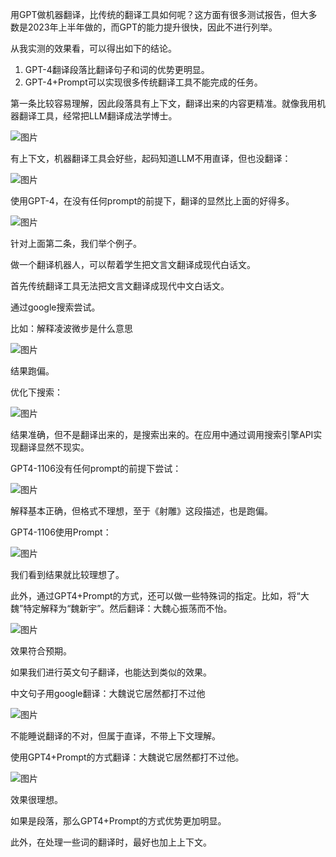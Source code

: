 用GPT做机器翻译，比传统的翻译工具如何呢？这方面有很多测试报告，但大多数是2023年上半年做的，而GPT的能力提升很快，因此不进行列举。

从我实测的效果看，可以得出如下的结论。

1. GPT-4翻译段落比翻译句子和词的优势更明显。
2. GPT-4+Prompt可以实现很多传统翻译工具不能完成的任务。



第一条比较容易理解，因此段落具有上下文，翻译出来的内容更精准。就像我用机器翻译工具，经常把LLM翻译成法学博士。

![图片](https://mmbiz.qpic.cn/mmbiz_png/akGXyic486nWW0ECeaNkTAkwblDBwwd2bibAYO9hCcRBpmXn2JhfU2iawPr3YfOKmZ1aWJsBiaBaRiaEZmOgo3XIlFg/640?wx_fmt=png&from=appmsg&tp=webp&wxfrom=5&wx_lazy=1&wx_co=1)

有上下文，机器翻译工具会好些，起码知道LLM不用直译，但也没翻译：

![图片](https://mmbiz.qpic.cn/mmbiz_png/akGXyic486nWW0ECeaNkTAkwblDBwwd2bTPFjeUPib2s3CRsDJmXTf8eiabcHQT5FUeWOicfChnYXXn4uiadYsEXs8w/640?wx_fmt=png&from=appmsg&tp=webp&wxfrom=5&wx_lazy=1&wx_co=1)

使用GPT-4，在没有任何prompt的前提下，翻译的显然比上面的好得多。

![图片](https://mmbiz.qpic.cn/mmbiz_png/akGXyic486nWW0ECeaNkTAkwblDBwwd2bHTXH2f5CPAdtnn6g3jDSUo0BstV7VFqreSrjqAX2Iu4CSg5GBOpaSQ/640?wx_fmt=png&from=appmsg&tp=webp&wxfrom=5&wx_lazy=1&wx_co=1)



针对上面第二条，我们举个例子。

做一个翻译机器人，可以帮着学生把文言文翻译成现代白话文。

首先传统翻译工具无法把文言文翻译成现代中文白话文。

通过google搜索尝试。

比如：解释凌波微步是什么意思

![图片](https://mmbiz.qpic.cn/mmbiz_png/akGXyic486nWW0ECeaNkTAkwblDBwwd2bex0JicFsgVUHptxZaykTNrEymibcc8JxRne74lMZ8mAxt1l6OUVhG9KA/640?wx_fmt=png&from=appmsg&tp=webp&wxfrom=5&wx_lazy=1&wx_co=1)

结果跑偏。

优化下搜索：

![图片](https://mmbiz.qpic.cn/mmbiz_png/akGXyic486nWW0ECeaNkTAkwblDBwwd2bpTPoPCP4YXcCXof70sJFAWbrv6NpGbsMIEz03s3AnlAou3Orbjdl4g/640?wx_fmt=png&from=appmsg&tp=webp&wxfrom=5&wx_lazy=1&wx_co=1)

结果准确，但不是翻译出来的，是搜索出来的。在应用中通过调用搜索引擎API实现翻译显然不现实。



GPT4-1106没有任何prompt的前提下尝试：

![图片](https://mmbiz.qpic.cn/mmbiz_png/akGXyic486nWW0ECeaNkTAkwblDBwwd2b5PCu8Bmopqw0F1tKPgiajUljP956BDt9lyzpd7vicchLR2dAKqmfoASw/640?wx_fmt=png&from=appmsg&tp=webp&wxfrom=5&wx_lazy=1&wx_co=1)

解释基本正确，但格式不理想，至于《射雕》这段描述，也是跑偏。



GPT4-1106使用Prompt：

![图片](https://mmbiz.qpic.cn/mmbiz_png/akGXyic486nWW0ECeaNkTAkwblDBwwd2bNEPB4xOeibjicy8ykOvlLrzE4xZxjlZFXS8bulLTsnPJianvHwD6xITZw/640?wx_fmt=png&from=appmsg&tp=webp&wxfrom=5&wx_lazy=1&wx_co=1)

我们看到结果就比较理想了。

此外，通过GPT4+Prompt的方式，还可以做一些特殊词的指定。比如，将“大魏”特定解释为“魏新宇”。然后翻译：大魏心振荡而不怡。

![图片](https://mmbiz.qpic.cn/mmbiz_png/akGXyic486nWW0ECeaNkTAkwblDBwwd2bRs0NfDtZs19uUJpUFD1JagblQN7rZUON2DcWeS3vic196iaUCWlPQCKg/640?wx_fmt=png&from=appmsg&tp=webp&wxfrom=5&wx_lazy=1&wx_co=1)

效果符合预期。



如果我们进行英文句子翻译，也能达到类似的效果。

中文句子用google翻译：大魏说它居然都打不过他

![图片](https://mmbiz.qpic.cn/mmbiz_png/akGXyic486nWW0ECeaNkTAkwblDBwwd2bicFd7UjVo5AiahfKxYDd9AQEawJt6Gq63ropAEfblmDJkXEjKgDAL0jw/640?wx_fmt=png&from=appmsg&tp=webp&wxfrom=5&wx_lazy=1&wx_co=1)

不能睡说翻译的不对，但属于直译，不带上下文理解。



使用GPT4+Prompt的方式翻译：大魏说它居然都打不过他。

![图片](https://mmbiz.qpic.cn/mmbiz_png/akGXyic486nWW0ECeaNkTAkwblDBwwd2bZy82tlOLjzhIxySibca0oKnTCtftwFdYibm7FF26KktCibBjichC5mkhRA/640?wx_fmt=png&from=appmsg&tp=webp&wxfrom=5&wx_lazy=1&wx_co=1)

效果很理想。

如果是段落，那么GPT4+Prompt的方式优势更加明显。

此外，在处理一些词的翻译时，最好也加上上下文。